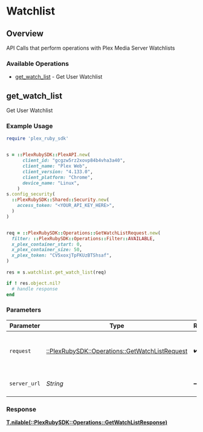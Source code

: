 # Watchlist

## Overview

API Calls that perform operations with Plex Media Server Watchlists


### Available Operations

* [get_watch_list](#get_watch_list) - Get User Watchlist

## get_watch_list

Get User Watchlist

### Example Usage

```ruby
require 'plex_ruby_sdk'


s = ::PlexRubySDK::PlexAPI.new(
      client_id: "gcgzw5rz2xovp84b4vha3a40",
      client_name: "Plex Web",
      client_version: "4.133.0",
      client_platform: "Chrome",
      device_name: "Linux",
    )
s.config_security(
  ::PlexRubySDK::Shared::Security.new(
    access_token: "<YOUR_API_KEY_HERE>",
  )
)


req = ::PlexRubySDK::Operations::GetWatchListRequest.new(
  filter: ::PlexRubySDK::Operations::Filter::AVAILABLE,
  x_plex_container_start: 0,
  x_plex_container_size: 50,
  x_plex_token: "CV5xoxjTpFKUzBTShsaf",
)
    
res = s.watchlist.get_watch_list(req)

if ! res.object.nil?
  # handle response
end

```

### Parameters

| Parameter                                                                                        | Type                                                                                             | Required                                                                                         | Description                                                                                      |
| ------------------------------------------------------------------------------------------------ | ------------------------------------------------------------------------------------------------ | ------------------------------------------------------------------------------------------------ | ------------------------------------------------------------------------------------------------ |
| `request`                                                                                        | [::PlexRubySDK::Operations::GetWatchListRequest](../../models/operations/getwatchlistrequest.md) | :heavy_check_mark:                                                                               | The request object to use for the request.                                                       |
| `server_url`                                                                                     | *String*                                                                                         | :heavy_minus_sign:                                                                               | An optional server URL to use.                                                                   |

### Response

**[T.nilable(::PlexRubySDK::Operations::GetWatchListResponse)](../../models/operations/getwatchlistresponse.md)**


